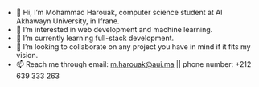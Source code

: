 - 👋 Hi, I’m Mohammad Harouak, computer science student at Al Akhawayn University, in Ifrane.
- 👀 I’m interested in web development and machine learning.
- 🌱 I’m currently learning full-stack development.
- 💞️ I’m looking to collaborate on any project you have in mind if it fits my vision.
- 📫 Reach me through email: m.harouak@aui.ma || phone number: +212 639 333 263

<!---
Harouak24/Harouak24 is a ✨ special ✨ repository because its `README.md` (this file) appears on your GitHub profile.
You can click the Preview link to take a look at your changes.
--->
